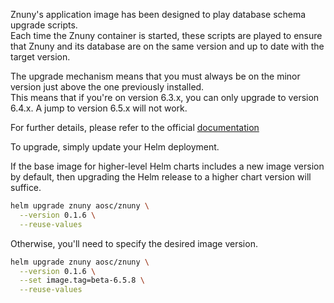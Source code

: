 Znuny's application image has been designed to play database schema upgrade scripts.  
Each time the Znuny container is started, these scripts are played to ensure that Znuny and its database are on 
the same version and up to date with the target version.

The upgrade mechanism means that you must always be on the minor version just above the one previously installed.  
This means that if you're on version 6.3.x, you can only upgrade to version 6.4.x. A jump to version 6.5.x will not work.

For further details, please refer to the official [documentation](https://doc.znuny.org/znuny_lts/releases/installupdate/update.html)

To upgrade, simply update your Helm deployment.

If the base image for higher-level Helm charts includes a new image version by default, then upgrading the Helm release to a higher chart version will suffice.

```bash
helm upgrade znuny aosc/znuny \
  --version 0.1.6 \
  --reuse-values
```

Otherwise, you'll need to specify the desired image version.

```bash
helm upgrade znuny aosc/znuny \
  --version 0.1.6 \
  --set image.tag=beta-6.5.8 \
  --reuse-values
```



